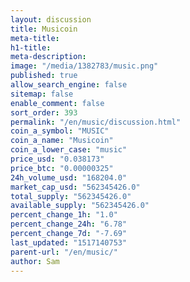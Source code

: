 ```yaml
---
layout: discussion
title: Musicoin
meta-title: 
h1-title: 
meta-description: 
image: "/media/1382783/music.png"
published: true
allow_search_engine: false
sitemap: false
enable_comment: false
sort_order: 393
permalink: "/en/music/discussion.html"
coin_a_symbol: "MUSIC"
coin_a_name: "Musicoin"
coin_a_lower_case: "music"
price_usd: "0.038173"
price_btc: "0.00000325"
24h_volume_usd: "168204.0"
market_cap_usd: "562345426.0"
total_supply: "562345426.0"
available_supply: "562345426.0"
percent_change_1h: "1.0"
percent_change_24h: "6.78"
percent_change_7d: "-7.69"
last_updated: "1517140753"
parent-url: "/en/music/"
author: Sam
---
```


